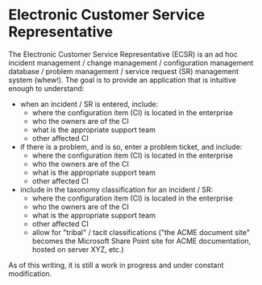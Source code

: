 # Electronic Customer Service Representative
The Electronic Customer Service Representative (ECSR) is an ad hoc incident management / change management / configuration management database / problem management / service request (SR) management system (whew!). The goal is to provide an application that is intuitive enough to understand:
- when an incident / SR is entered, include:
	* where the configuration item (CI) is located in the enterprise
	* who the owners are of the CI
	* what is the appropriate support team
	* other affected CI
- if there is a problem, and is so, enter a problem ticket, and include:
	* where the configuration item (CI) is located in the enterprise
	* who the owners are of the CI
	* what is the appropriate support team
	* other affected CI
- include in the taxonomy classification for an incident / SR: 
	* where the configuration item (CI) is located in the enterprise
	* who the owners are of the CI
	* what is the appropriate support team
	* other affected CI
	* allow for "tribal" / tacit classifications ("the ACME document site" becomes the Microsoft Share Point site for ACME documentation, hosted on server XYZ, etc.)

As of this writing, it is still a work in progress and under constant modification.

